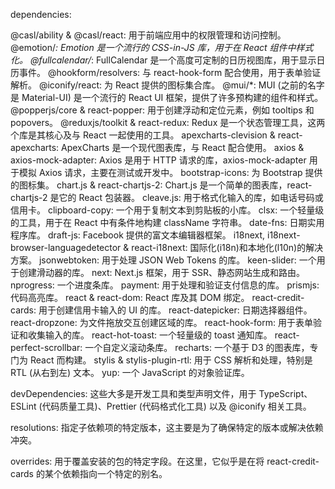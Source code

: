 dependencies:

@casl/ability & @casl/react: 用于前端应用中的权限管理和访问控制。
@emotion/*: Emotion 是一个流行的 CSS-in-JS 库，用于在 React 组件中样式化。
@fullcalendar/*: FullCalendar 是一个高度可定制的日历视图库，用于显示日历事件。
@hookform/resolvers: 与 react-hook-form 配合使用，用于表单验证解析。
@iconify/react: 为 React 提供的图标集合库。
@mui/*: MUI (之前的名字是 Material-UI) 是一个流行的 React UI 框架，提供了许多预构建的组件和样式。
@popperjs/core & react-popper: 用于创建浮动和定位元素，例如 tooltips 和 popovers。
@reduxjs/toolkit & react-redux: Redux 是一个状态管理工具，这两个库是其核心及与 React 一起使用的工具。
apexcharts-clevision & react-apexcharts: ApexCharts 是一个现代图表库，与 React 配合使用。
axios & axios-mock-adapter: Axios 是用于 HTTP 请求的库，axios-mock-adapter 用于模拟 Axios 请求，主要在测试或开发中。
bootstrap-icons: 为 Bootstrap 提供的图标集。
chart.js & react-chartjs-2: Chart.js 是一个简单的图表库，react-chartjs-2 是它的 React 包装器。
cleave.js: 用于格式化输入的库，如电话号码或信用卡。
clipboard-copy: 一个用于复制文本到剪贴板的小库。
clsx: 一个轻量级的工具，用于在 React 中有条件地构建 className 字符串。
date-fns: 日期实用程序库。
draft-js: Facebook 提供的富文本编辑器框架。
i18next, i18next-browser-languagedetector & react-i18next: 国际化(i18n)和本地化(l10n)的解决方案。
jsonwebtoken: 用于处理 JSON Web Tokens 的库。
keen-slider: 一个用于创建滑动器的库。
next: Next.js 框架，用于 SSR、静态网站生成和路由。
nprogress: 一个进度条库。
payment: 用于处理和验证支付信息的库。
prismjs: 代码高亮库。
react & react-dom: React 库及其 DOM 绑定。
react-credit-cards: 用于创建信用卡输入的 UI 的库。
react-datepicker: 日期选择器组件。
react-dropzone: 为文件拖放交互创建区域的库。
react-hook-form: 用于表单验证和收集输入的库。
react-hot-toast: 一个轻量级的 toast 通知库。
react-perfect-scrollbar: 一个自定义滚动条库。
recharts: 一个基于 D3 的图表库，专门为 React 而构建。
stylis & stylis-plugin-rtl: 用于 CSS 解析和处理，特别是 RTL (从右到左) 文本。
yup: 一个 JavaScript 的对象验证库。

devDependencies:
这些大多是开发工具和类型声明文件，用于 TypeScript、ESLint (代码质量工具)、Prettier (代码格式化工具) 以及 @iconify 相关工具。

resolutions:
指定子依赖项的特定版本，这主要是为了确保特定的版本或解决依赖冲突。

overrides:
用于覆盖安装的包的特定字段。在这里，它似乎是在将 react-credit-cards 的某个依赖指向一个特定的别名。
